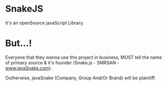 # SnakeJS
It's an openSource javaScript Library.
# But...!
Everyone that they wanna use this project in business,
MOST tell the name of primary source &
it's founder (Snake.js - SMRSAN - www.javaSnake.com).

Outherwise, javaSnake (Company, Group And/Or Brand) will
be plaintiff.
